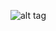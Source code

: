 ![alt tag](https://encrypted-tbn2.gstatic.com/images?q=tbn:ANd9GcSmzGW9V5qOftvMgrNDCFMo6SL1iKuQSlWVlquGR7ZVMUzoaUL-iA)